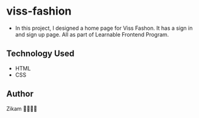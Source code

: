# viss-fashion

- In this project, I designed a home page for Viss Fashon. It has a sign in and sign up page. All as part of Learnable Frontend Program.

## Technology Used

- HTML
- CSS

## Author 
Zikam 👩🏽‍💻🌹
